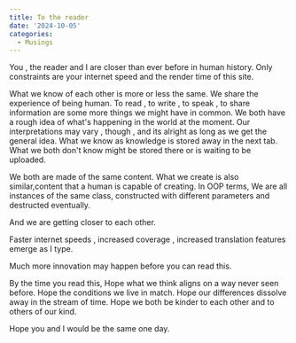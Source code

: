 ```yaml
---
title: To the reader
date: '2024-10-05'
categories:
  - Musings
---
```

You , the reader and I are closer than ever before in human history.
Only  constraints  are your internet speed and the render time of this site.

What we know of each other is more or less the same. We share the experience of being human.
To read , to write , to speak , to share information are some more things we might have in common. 
We both have a rough idea of what's happening in the world at the moment. Our interpretations may vary , though , and its alright as long as we get the general idea.
What we know as knowledge is stored away in the next tab. What we both don't know might be stored there or is waiting to be uploaded.

We both are made of the same content. What we create is also similar,content that a human  is capable of creating. 
In OOP terms, We are all instances of the same class, constructed with different parameters and destructed eventually. 

And we are getting closer to each other. 

Faster internet speeds , increased coverage , increased translation features emerge as I type.

Much more innovation may happen before you can read this.

By the time you read this,
Hope what we think aligns on a way never seen before.
Hope the conditions we live in match.
Hope our differences dissolve away in the stream of time.
Hope we both be kinder to each other and to others of our kind.

Hope you and I would be the same one day.
